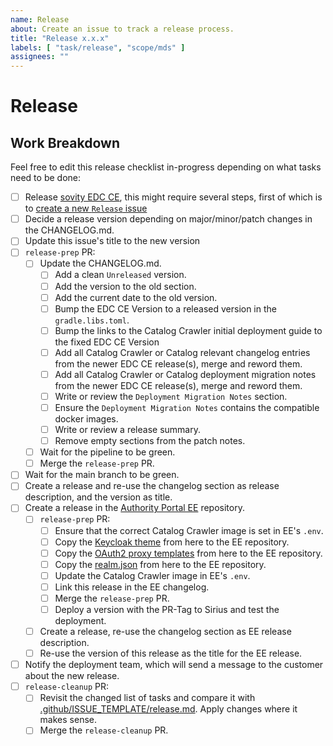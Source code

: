```yaml
---
name: Release
about: Create an issue to track a release process.
title: "Release x.x.x"
labels: [ "task/release", "scope/mds" ]
assignees: ""
---
```


# Release

## Work Breakdown

Feel free to edit this release checklist in-progress depending on what tasks need to be done:

- [ ] Release [sovity EDC CE](https://github.com/sovity/edc-ce), this might require several steps, first of which is
  to [create a new `Release` issue](https://github.com/sovity/edc-ce/issues/new/choose)
- [ ] Decide a release version depending on major/minor/patch changes in the CHANGELOG.md.
- [ ] Update this issue's title to the new version
- [ ] `release-prep` PR:
    - [ ] Update the CHANGELOG.md.
        - [ ] Add a clean `Unreleased` version.
        - [ ] Add the version to the old section.
        - [ ] Add the current date to the old version.
        - [ ] Bump the EDC CE Version to a released version in the `gradle.libs.toml`.
        - [ ] Bump the links to the Catalog Crawler initial deployment guide to the fixed EDC CE Version
        - [ ] Add all Catalog Crawler or Catalog relevant changelog entries from the newer EDC CE release(s), merge and
          reword them.
        - [ ] Add all Catalog Crawler or Catalog deployment migration notes from the newer EDC CE release(s), merge and
          reword them.
        - [ ] Write or review the `Deployment Migration Notes` section.
        - [ ] Ensure the `Deployment Migration Notes` contains the compatible docker images.
        - [ ] Write or review a release summary.
        - [ ] Remove empty sections from the patch notes.
    - [ ] Wait for the pipeline to be green.
    - [ ] Merge the `release-prep` PR.
- [ ] Wait for the main branch to be green.
- [ ] Create a release and re-use the changelog section as release description, and the version as title.
- [ ] Create a release in the [Authority Portal EE](https://github.com/sovity/authority-portal-ee) repository.
    - [ ] `release-prep` PR:
        - [ ] Ensure that the correct Catalog Crawler image is set in EE's `.env`.
        - [ ] Copy the [Keycloak theme](https://github.com/sovity/authority-portal/tree/main/authority-portal-keycloak)
          from here to the EE repository.
        - [ ] Copy
          the [OAuth2 proxy templates](https://github.com/sovity/authority-portal/tree/main/authority-portal-oauth2-proxy)
          from here to the EE repository.
        - [ ] Copy
          the [realm.json](https://github.com/sovity/authority-portal/blob/main/authority-portal-backend/authority-portal-quarkus/src/main/resources/realm.json)
          from here to the EE repository.
        - [ ] Update the Catalog Crawler image in EE's `.env`.
        - [ ] Link this release in the EE changelog.
        - [ ] Merge the `release-prep` PR.
        - [ ] Deploy a version with the PR-Tag to Sirius and test the deployment.
    - [ ] Create a release, re-use the changelog section as EE release description.
    - [ ] Re-use the version of this release as the title for the EE release.
- [ ] Notify the deployment team, which will send a message to the customer about the new release.
- [ ] `release-cleanup` PR:
    - [ ] Revisit the changed list of tasks and compare it
      with [.github/ISSUE_TEMPLATE/release.md](https://github.com/sovity/authority-portal/blob/main/.github/ISSUE_TEMPLATE/release.md).
      Apply changes where it makes sense.
    - [ ] Merge the `release-cleanup` PR.
